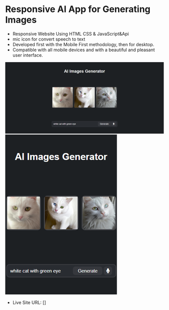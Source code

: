 #  Responsive AI App for Generating Images


- Responsive  Website Using HTML CSS & JavaScript&Api
- mic icon for convert speech to text
- Developed first with the Mobile First methodology, then for desktop.
- Compatible with all mobile devices and with a beautiful and pleasant user interface.




![preview img](./screen_preview/desk.png)
![preview img](./screen_preview/mob.png)

- Live Site URL: []
